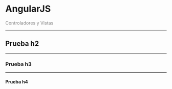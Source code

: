 # AngularJS
<span style="color:gray">Controladores y Vistas<span/>

---

## Prueba h2

---

### Prueba h3

---

#### Prueba h4